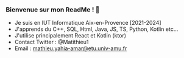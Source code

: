### Bienvenue sur mon ReadMe ! 👋

- Je suis en IUT Informatique Aix-en-Provence [2021-2024]
- J'apprends du C++, SQL, Html, Java, JS, TS, Python, Kotlin etc...
- J'utilise principalement React et Kotlin (ktor)
- Contact Twitter : @Matithieu1
- Email : mathieu.yahia-amar@etu.univ-amu.fr
